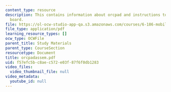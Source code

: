 ```yaml
---
content_type: resource
description: This contains information about orcpad and instructions to complete the
  board.
file: https://ol-ocw-studio-app-qa.s3.amazonaws.com/courses/6-186-mobile-autonomous-systems-laboratory-january-iap-2005/f57efc5bc8aec572e03f87f6f0db1283_orcpadassem.pdf
file_type: application/pdf
learning_resource_types: []
ocw_type: OCWFile
parent_title: Study Materials
parent_type: CourseSection
resourcetype: Document
title: orcpadassem.pdf
uid: f57efc5b-c8ae-c572-e03f-87f6f0db1283
video_files:
  video_thumbnail_file: null
video_metadata:
  youtube_id: null
---
```

